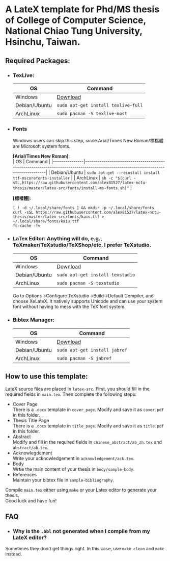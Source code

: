 # A LateX template for Phd/MS thesis of College of Computer Science, National Chiao Tung University, Hsinchu, Taiwan.  

## Required Packages:  
+ ### TexLive:  
    | OS            | Command                                                         |
    |---------------|-----------------------------------------------------------------|
    | Windows       | [Download](https://www.tug.org/texlive/acquire-netinstall.html) |
    | Debian/Ubuntu | `sudo apt-get install texlive-full`                             |
    | ArchLinux     | `sudo pacman -S texlive-most`                                   |

+ ### Fonts  
    Windows users can skip this step, since Arial/Times New Roman/標楷體 are Microsoft system fonts.

    **[Arial/Times New Roman]**:   
    | OS            | Command                                                                                                                         |
    |---------------|---------------------------------------------------------------------------------------------------------------------------------|
    | Debian/Ubuntu | `sudo apt-get --reinstall install ttf-mscorefonts-installer`                                                                    |
    | ArchLinux     | `sh -c "$(curl -sSL,https://raw.githubusercontent.com/alex81527/latex-nctu-thesis/master/latex-src/fonts/install-ms-fonts.sh)"` |
    
    
    **[標楷體]**:
    ```
    [ ! -d ~/.local/share/fonts ] && mkdir -p ~/.local/share/fonts  
    curl -sSL https://raw.githubusercontent.com/alex81527/latex-nctu-thesis/master/latex-src/fonts/kaiu.ttf > ~/.local/share/fonts/kaiu.ttf  
    fc-cache -fv  
    ```
+ ### LaTex Editor: Anything will do, e.g., TeXmaker/TeXstudio/TeXShop/etc. I prefer TeXstudio.  
    | OS            | Command                               |
    |---------------|---------------------------------------|
    | Windows       | [Download](http://www.texstudio.org/) |
    | Debian/Ubuntu | `sudo apt-get install texstudio`      |
    | ArchLinux     | `sudo pacman -S texstudio`            |
    
    Go to Options->Configure TeXstudio->Build->Default Compiler, and choose XeLateX. It natively supports Unicode and can use your system font without having to mess with the TeX font system.  
    
+ ### Bibtex Manager:   
    | OS            | Command                            |
    |---------------|------------------------------------|
    | Windows       | [Download](http://www.jabref.org/) |
    | Debian/Ubuntu | `sudo apt-get install jabref`      |
    | ArchLinux     | `sudo pacman -S jabref`            |

## How to use this template:  
LateX source files are placed in `latex-src`. First, you should fill in the required fields in `main.tex`. Then complete the following steps:  
+ Cover Page  
    There is a `.docx` template in `cover_page`. Modify and save it as `cover.pdf` in this folder.  
+ Thesis Title Page  
    There is a `.docx` template in `title_page`. Modify and save it as `title.pdf` in this folder.  
+ Abstract  
    Modify and fill in the required fields in `chinese_abstract/ab_zh.tex` and `abstract/ab.tex`.  
+ Acknowlegdement  
    Write your acknowledgement in `acknowledgement/ack.tex`.  
+ Body  
    Wrtie the main content of your thesis in `body/sample-body`.  
+ References  
    Maintain your bibtex file in `sample-bibliography`.  

Compile `main.tex` either using `make` or your Latex editor to generate your thesis.  
Good luck and have fun!   

## FAQ

+ ### Why is the `.bbl` not generated when I compile from my LateX editor?

Sometimes they don't get things right. In this case, use `make clean` and `make`
instead.  
